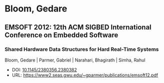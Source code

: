 # Bloom, Gedare

## EMSOFT 2012: 12th ACM SIGBED International Conference on Embedded Software

### Shared Hardware Data Structures for Hard Real-Time Systems
Bloom, Gedare | Parmer, Gabriel | Narahari, Bhagirath | Simha, Rahul
* DOI: [10.1145/2380356.2380382](https://doi.org/10.1145/2380356.2380382)
* URL: <https://www2.seas.gwu.edu/~gparmer/publications/emsoft12.pdf>

